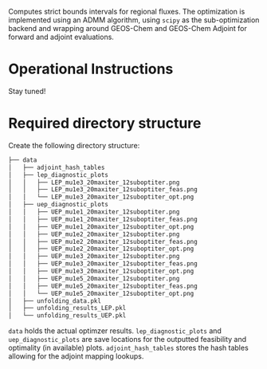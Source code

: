 Computes strict bounds intervals for regional fluxes. The optimization is implemented
using an ADMM algorithm, using `scipy` as the sub-optimization backend and wrapping around
GEOS-Chem and GEOS-Chem Adjoint for forward and adjoint evaluations.

# Operational Instructions
Stay tuned!

# Required directory structure
Create the following directory structure:
```bash
├── data
│   ├── adjoint_hash_tables
│   ├── lep_diagnostic_plots
│   │   ├── LEP_mu1e3_20maxiter_12suboptiter.png
│   │   ├── LEP_mu1e3_20maxiter_12suboptiter_feas.png
│   │   └── LEP_mu1e3_20maxiter_12suboptiter_opt.png
│   ├── uep_diagnostic_plots
│   │   ├── UEP_mu1e1_20maxiter_12suboptiter.png
│   │   ├── UEP_mu1e1_20maxiter_12suboptiter_feas.png
│   │   ├── UEP_mu1e1_20maxiter_12suboptiter_opt.png
│   │   ├── UEP_mu1e2_20maxiter_12suboptiter.png
│   │   ├── UEP_mu1e2_20maxiter_12suboptiter_feas.png
│   │   ├── UEP_mu1e2_20maxiter_12suboptiter_opt.png
│   │   ├── UEP_mu1e3_20maxiter_12suboptiter.png
│   │   ├── UEP_mu1e3_20maxiter_12suboptiter_feas.png
│   │   ├── UEP_mu1e3_20maxiter_12suboptiter_opt.png
│   │   ├── UEP_mu1e5_20maxiter_12suboptiter.png
│   │   ├── UEP_mu1e5_20maxiter_12suboptiter_feas.png
│   │   └── UEP_mu1e5_20maxiter_12suboptiter_opt.png
│   ├── unfolding_data.pkl
│   ├── unfolding_results_LEP.pkl
│   └── unfolding_results_UEP.pkl
```
`data` holds the actual optimzer results. `lep_diagnostic_plots` and `uep_diagnostic_plots` are save locations for the outputted feasibility and optimality (in available) plots. `adjoint_hash_tables` stores the hash tables allowing for the adjoint mapping lookups.
